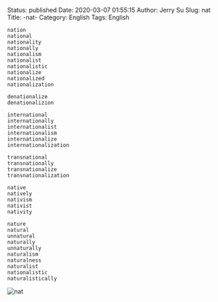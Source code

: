 Status: published
Date: 2020-03-07 01:55:15
Author: Jerry Su
Slug: nat
Title: -nat-
Category: English
Tags: English

```
nation
national
nationality
nationally
nationalism
nationalist
nationalistic
nationalize
nationalized
nationalization

denationalize
denationalizion

international
internationally
internationalist
internationalism
internationalize
internationalization

transnational
transnationally
transnationalize
transnationalization

native
natively
nativism
nativist
nativity

nature
natural
unnatural
naturally
unnaturally
naturalism
naturalness
naturalist
nationalistic
naturalistically
```

![nat](images/English/nat.png)

